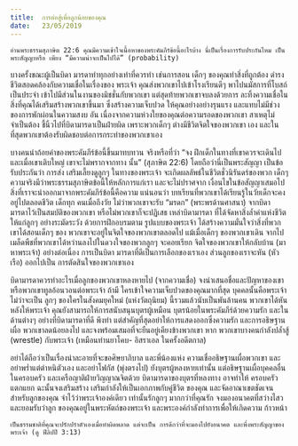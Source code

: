 ```yaml
---
title:  การต่อสู้เพื่อลูกน้อยของคุณ
date:   23/05/2019
---
```


`อ่านพระธรรมสุภาษิต 22:6 คุณมีความเข้าใจเนื้อหาของพระคัมภีร์ข้อนี้อะไรบ้าง นี่เป็นเรื่องการรับประกันไหม เป็นพระสัญญาหรือ เพียง “มีความน่าจะเป็นไปได้” (probability)`

บางครั้งขณะผู้เป็นบิดา มารดาทำทุกอย่างเท่าที่ควรทำ เช่นการสอน เด็กๆ ของคุณทำสิ่งที่ถูกต้อง ดำรงชีวิตสอดคล้องกับความเชื่อในเรื่องของ พระเจ้า คุณส่งพวกเขาไปเข้าโรงเรียนดีๆ พาไปนมัสการที่โบสถ์เป็นประจำ เข้าไปมีส่วนในงานของมิชชั่นกับพวกเขา แต่สุดท้ายพวกเขาจบลงด้วยการ ละทิ้งความเชื่อในสิ่งที่คุณได้เสริมสร้างพวกเขาขึ้นมา ซึ่งสร้างความเจ็บปวด ให้คุณอย่างอย่างรุนแรง และแทบไม่มีช่วงของการพักผ่อนในความสงบ อัน เนื่องจากความห่วงใยของคุณต่อความรอดของพวกเขา สาเหตุไม่จำเป็นต้อง ชี้นิ้วไปที่บิดามารดาเป็นฝ่ายผิด เพราะพวกเด็กๆ ต่างมีชีวิตจิตใจของพวกเขา เอง และในที่สุดพวกเขาต้องรับผิดชอบต่อการกระทำของพวกเขาเอง

บางคนนำถ้อยคำของพระคัมภีร์ข้อนี้ขึ้นมาทบทวน จริงหรือที่ว่า “จง ฝึกเด็กในทางที่เขาควรจะเดินไปและเมื่อเขาเติบใหญ่ เขาจะไม่พรากจากทาง นั้น” (สุภาษิต 22:6) โดยถือว่านี่เป็นพระสัญญา เป็นข้อรับประกันว่า การส่ง เสริมเลี้ยงดูลูกๆ ในทางของพระเจ้า จะเกิดผลลัพธ์ในชีวิตชั่วนิรันดร์ของพวก เด็กๆ ความจริงมีว่าพระธรรมสุภาษิตข้อนี้ให้หลักการแก่เรา และจะไม่ปราศจาก เงื่อนไขในข้อสัญญาเสมอไป สิ่งที่เราจะนำออกมาจากพระคัมภีร์ข้อนี้คือความ แน่นอนว่า บทเรียนที่พวกเขาได้เรียนรู้ในวัยเด็กจะคงอยู่ไปตลอดชีวิต เด็กทุก คนเมื่อถึงวัย ไม่ว่าพวกเขาจะรับ “มรดก” (พระพรด้านศาสนา) จากบิดา มารดาไว้เป็นสมบัติของพวกเขา หรือไม่พวกเขาก็จะปฏิเสธ เหล่าบิดามารดา ที่ได้จัดหาสิ่งล้ำค่าแห่งชีวิตให้แก่ลูกๆ อย่างระมัดระวัง ด้วยการฝึกอบรมตาม รูปแบบของพระเจ้า ได้สร้างความมั่นใจว่าสิ่งที่พวกเขาได้สอนเด็กๆ ของ พวกเขาจะอยู่ในจิตใจของพวกเขาตลอดไป แม้เมื่อเด็กๆ ของพวกเขาเดิน จากไป เมล็ดพืชที่พวกเขาได้หว่านลงไปในดวงใจของพวกลูกๆ จะคอยเรียก จิตใจของพวกเขาให้กลับบ้าน (มาหาพระเจ้า) อย่างต่อเนื่อง การเป็นบิดา มารดาที่ดีเป็นการเลือกของเราเอง ส่วนลูกของเราจะหัน (หัวเรือ) ออกไปเป็น การตัดสินใจของพวกเขาเอง

บิดามารดาควรทำอะไรเมื่อลูกของพวกเขาหลงหายไป (จากความเชื่อ) จงนำเสนอชื่อและปัญหาของเขา หรือพวกเขาทูลอ้อนวอนต่อพระเจ้า ถ้ามี ใครเข้าใจความเจ็บปวดของคุณมากที่สุด บุคคลนั้นคือพระเจ้า ไม่ว่าจะเป็น ลูกๆ ของใครในสังคมยุคใหม่ (แห่งวัตถุนิยม) นี้รวมแล้วนับเป็นพันล้านคน พวกเขาได้หันหลังให้พระเจ้า คุณยังสามารถให้การสนับสนุนบุตรผู้เหมือน บุตรน้อยในพระคัมภีร์ด้วยความรัก และในด้านต่างๆ อย่างที่บิดามารดาที่ดี พึงทำ แต่สำคัญที่สุดอย่าให้การแสดงออกซึ่งความรัก และการอธิษฐานเผื่อ พวกเขาลดน้อยลงไป และจงพร้อมเสมอที่จะยืนอยู่เคียงข้างพวกเขา หาก พวกเขาบางคนกำลังปล้ำสู้ (wrestle) กับพระเจ้า (เหมือนท่านยาโคบ- อิสราเอล ในครั้งอดีตกาล)

อย่าได้ถือว่าเป็นเรื่องน่าละอายที่จะขอศิษยาภิบาล และพี่น้องแห่ง ความเชื่ออธิษฐานเผื่อพวกเขา และอย่าพร่ำแต่ตำหนิตัวเอง และอย่าโฟกัส (พุ่งตรงไป) ยังบุตรผู้หลงหายเท่านั้น แต่อธิษฐานเผื่อบุคคลอื่นในครอบครัว และเครือญาติฝ่ายวิญญาณจิตด้วย บิดามารดาของบุตรที่หลงทาง อาจทำให้ ครอบครัวแตกแยก ฉะนั้นจงเสริมสร้าง เสริมกำลังให้เป็นเอกภาพกับคู่ชีวิต ของคุณ และจัดอาณาเขตชัดเจนสำหรับลูกของคุณ จำไว้ว่าพระเจ้าองค์เดียว เท่านั้นรักลูกๆ มากกว่าที่คุณรัก จงมองอนาคตที่สว่างไสว และยอมรับว่าลูก ของคุณอยู่ในพระหัตถ์ของพระเจ้า และพระองค์กำลังทำการเพื่อให้เกิดความ ก้าวหน้า

`เป็นธรรมชาติที่คุณจะปรักปรำตัวเองเมื่อทำผิดพลาด แต่จะเป็น การดีกว่าที่จะมองไปยังอนาคต และพึ่งพระสัญญาของพระเจ้า (ดู ฟีลิปปี 3:13)`